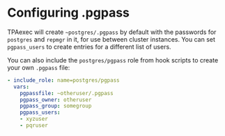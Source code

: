 # Configuring .pgpass

TPAexec will create `~postgres/.pgpass` by default with the passwords
for `postgres` and `repmgr` in it, for use between cluster instances.
You can set `pgpass_users` to create entries for a different list of
users.

You can also include the `postgres/pgpass` role from hook scripts to
create your own `.pgpass` file:

```yaml
- include_role: name=postgres/pgpass
  vars:
    pgpassfile: ~otheruser/.pgpass
    pgpass_owner: otheruser
    pgpass_group: somegroup
    pgpass_users:
    - xyzuser
    - pqruser
```
